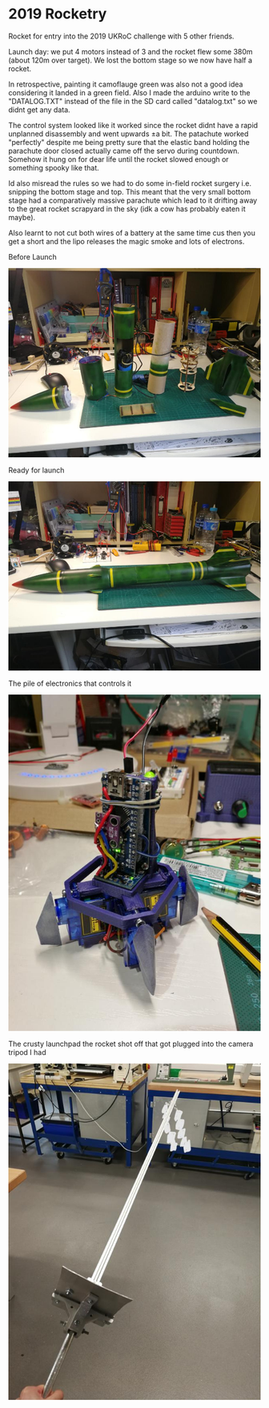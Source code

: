 # 2019 Rocketry

Rocket for entry into the 2019 UKRoC challenge with 5 other friends. 


Launch day: we put 4 motors instead of 3 and the rocket flew some 380m (about 120m over target). We lost the bottom stage so we now have half a rocket. 

In retrospective, painting it camoflauge green was also not a good idea considering it landed in a green field.
Also I made the arduino write to the "DATALOG.TXT" instead of the file in the SD card called "datalog.txt" so we didnt get any data.

The control system looked like it worked since the rocket didnt have a rapid unplanned disassembly and went upwards ±a bit. The patachute worked "perfectly" despite me being pretty sure that the elastic band holding the parachute door closed actually came off the servo during countdown. Somehow it hung on for dear life until the rocket slowed enough or something spooky like that.

Id also misread the rules so we had to do some in-field rocket surgery i.e. snipping the bottom stage and top. This meant that the very small bottom stage had a comparatively massive parachute which lead to it drifting away to the great rocket scrapyard in the sky (idk a cow has probably eaten it maybe).

Also learnt to not cut both wires of a battery at the same time cus then you get a short and the lipo releases the magic smoke and lots of electrons.

Before Launch

![Rocket in pieces](https://github.com/NL-AE/2019-Rocketry/blob/master/Media/IMG_20190430_171832.jpg)


Ready for launch

![Rocket togeter](https://github.com/NL-AE/2019-Rocketry/blob/master/Media/IMG_20190430_172400.jpg)


The pile of electronics that controls it

![Arduino pile](https://github.com/NL-AE/2019-Rocketry/blob/master/Media/IMG_20190315_201525.jpg)


The crusty launchpad the rocket shot off that got plugged into the camera tripod I had

![Launchpad](https://github.com/NL-AE/2019-Rocketry/blob/master/Media/IMG_20190508_173502.png)
